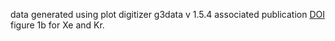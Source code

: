 data generated using plot digitizer g3data v 1.5.4
associated publication [DOI](https://doi.org/10.1002/ange.201602287)
figure 1b for Xe and Kr.
